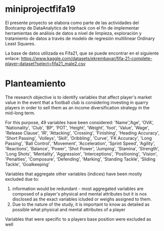 # miniprojectfifa19

El presente proyecto se elabora como parte de las actividades del Bootcamp de DataAnalytics de Ironhack con el fin de implementar herramientas de análisis de datos a nivel de limpieza, exploración y tratamiento de datos a través de modelo de regresión multilinear Ordinary Least Squares. 

La base de datos utilizada es Fifa21, que se puede encontrar en el siguiente enlace: https://www.kaggle.com/datasets/ekrembayar/fifa-21-complete-player-dataset?select=fifa21_male2.csv

# Planteamiento
The research objective is to identify variables that affect player's market value in the event that a football club is considering investing in quarry players in order to sell them as an income diversification strategy in the mid-long term.

For this purpose, 49 variables have been considered: 
'Name','Age', 'OVA', 'Nationality', 'Club', 'BP', 'POT', 'Height', 'Weight', 'foot', 'Value', 'Wage', 'Release Clause', 'IR', 'Attacking', 'Crossing', 'Finishing', 'Heading Accuracy', 'Short Passing', 'Volleys', 'Skill', 'Dribbling', 'Curve', 'FK Accuracy', 'Long Passing', 'Ball Control', 'Movement', 'Acceleration', 'Sprint Speed', 'Agility', 'Reactions', 'Balance', 'Power', 'Shot Power', 'Jumping', 'Stamina', 'Strength', 'Long Shots', 'Mentality',	'Aggression',	'Interceptions', 'Positioning', 'Vision', 'Penalties', 'Composure', 'Defending', 'Marking', 'Standing Tackle', 'Sliding Tackle', 'Goalkeeping'

Variables that aggregate other variables (indices) have been mostly excluded due to:
1. information would be redundant - most aggregated variables are composed of a player's physical and mental attributes but it is nos disclosed as the exact variables icluded or weighs assigned to them.
2. Due to the nature of the study, it is important to know as detailed as possible what physical and mental attributes of a player 

Variables that were specific to a players base position were excluded as well
